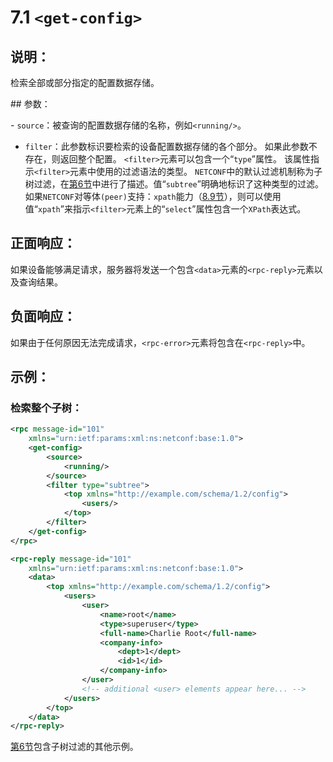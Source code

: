 # 7.1  `<get-config>`

## 说明：

检索全部或部分指定的配置数据存储。

## 参数：

- `source`：被查询的配置数据存储的名称，例如`<running/>`。
- `filter`：此参数标识要检索的设备配置数据存储的各个部分。 如果此参数不存在，则返回整个配置。
            `<filter>`元素可以包含一个“`type`”属性。 该属性指示`<filter>`元素中使用的过滤语法的类型。 `NETCONF`中的默认过滤机制称为子树过滤，在[第6节](https://tools.ietf.org/html/rfc6241#section-6)中进行了描述。值“`subtree`”明确地标识了这种类型的过滤。
            如果`NETCONF`对等体`(peer)`支持：`xpath`能力（[8.9节](https://tools.ietf.org/html/rfc6241#section-8.9)），则可以使用值“`xpath`”来指示`<filter>`元素上的“`select`”属性包含一个`XPath`表达式。

## 正面响应：

如果设备能够满足请求，服务器将发送一个包含`<data>`元素的`<rpc-reply>`元素以及查询结果。

## 负面响应：
如果由于任何原因无法完成请求，`<rpc-error>`元素将包含在`<rpc-reply>`中。

## 示例：

### 检索整个<users>子树：

```xml
<rpc message-id="101"
    xmlns="urn:ietf:params:xml:ns:netconf:base:1.0">
    <get-config>
        <source>
            <running/>
        </source>
        <filter type="subtree">
            <top xmlns="http://example.com/schema/1.2/config">
                <users/>
            </top>
        </filter>
    </get-config>
</rpc>

<rpc-reply message-id="101"
    xmlns="urn:ietf:params:xml:ns:netconf:base:1.0">
    <data>
        <top xmlns="http://example.com/schema/1.2/config">
            <users>
                <user>
                    <name>root</name>
                    <type>superuser</type>
                    <full-name>Charlie Root</full-name>
                    <company-info>
                        <dept>1</dept>
                        <id>1</id>
                    </company-info>
                </user>
                <!-- additional <user> elements appear here... -->
            </users>
        </top>
    </data>
</rpc-reply>
```

[第6节](https://tools.ietf.org/html/rfc6241#section-6)包含子树过滤的其他示例。
